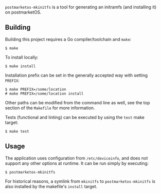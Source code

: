 `postmarketos-mkinitfs` is a tool for generating an initramfs (and installing
it) on postmarketOS.

## Building

Building this project requires a Go compiler/toolchain and `make`:

```
$ make
```

To install locally:

```
$ make install
```

Installation prefix can be set in the generally accepted way with setting
`PREFIX`:

```
$ make PREFIX=/some/location
# make PREFIX=/some/location install
```

Other paths can be modified from the command line as well, see the top section of
the `Makefile` for more information.

Tests (functional and linting) can be executed by using the `test` make target:

```
$ make test
```

## Usage

The application uses configuration from `/etc/deviceinfo`, and does not support
any other options at runtime. It can be run simply by executing:

```
$ postmarketos-mkinitfs
```

For historical reasons, a symlink from `mkinitfs` to `postmarketos-mkinitfs` is
also installed by the makefile's `install` target.
